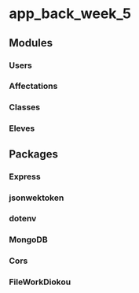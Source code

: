 # app_back_week_5
## Modules
### Users
### Affectations
### Classes
### Eleves 
## Packages 
### Express
### jsonwektoken
### dotenv
### MongoDB
### Cors
### FileWorkDiokou

